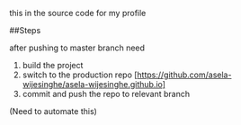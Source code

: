 this in the source code for my profile

##Steps

after pushing to master branch need

1. build the project
2. switch to the production repo [https://github.com/asela-wijesinghe/asela-wijesinghe.github.io]
3. commit and push the repo to relevant branch

(Need to automate this)
